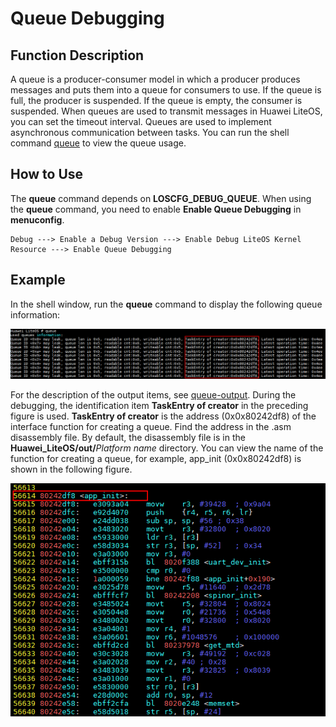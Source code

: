 # Queue Debugging<a name="EN-US_TOPIC_0312244442"></a>

## Function Description<a name="en-us_topic_0298364511_section856011974016"></a>

A queue is a producer-consumer model in which a producer produces messages and puts them into a queue for consumers to use. If the queue is full, the producer is suspended. If the queue is empty, the consumer is suspended. When queues are used to transmit messages in Huawei LiteOS, you can set the timeout interval. Queues are used to implement asynchronous communication between tasks. You can run the shell command  [queue](queue.md)  to view the queue usage.

## How to Use<a name="en-us_topic_0298364511_section53021951114019"></a>

The  **queue**  command depends on  **LOSCFG\_DEBUG\_QUEUE**. When using the  **queue**  command, you need to enable  **Enable Queue Debugging**  in  **menuconfig**.

```
Debug ---> Enable a Debug Version ---> Enable Debug LiteOS Kernel Resource ---> Enable Queue Debugging
```

## Example<a name="en-us_topic_0298364511_section162386014464"></a>

In the shell window, run the  **queue**  command to display the following queue information:

![](figures/run_queue.png)

For the description of the output items, see  [queue-output](queue.md#en-us_topic_0313668615_section20711626163713). During the debugging, the identification item  **TaskEntry of creator**  in the preceding figure is used.  **TaskEntry of creator**  is the address \(0x0x80242df8\) of the interface function for creating a queue. Find the address in the .asm disassembly file. By default, the disassembly file is in the  **Huawei\_LiteOS/out/**_Platform name_  directory. You can view the name of the function for creating a queue, for example, app\_init \(0x0x80242df8\) is shown in the following figure.

![](figures/find_addr_for_queue_debug.png)

